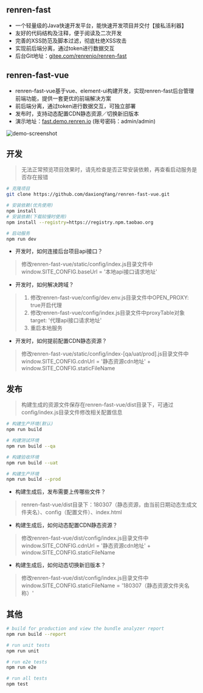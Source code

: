 ## renren-fast
- 一个轻量级的Java快速开发平台，能快速开发项目并交付【接私活利器】
- 友好的代码结构及注释，便于阅读及二次开发
- 完善的XSS防范及脚本过滤，彻底杜绝XSS攻击
- 实现前后端分离，通过token进行数据交互
- 后台Git地址：[gitee.com/renrenio/renren-fast](https://gitee.com/renrenio/renren-fast)

## renren-fast-vue
- renren-fast-vue基于vue、element-ui构建开发，实现renren-fast后台管理前端功能，提供一套更优的前端解决方案
- 前后端分离，通过token进行数据交互，可独立部署
- 发布时，支持动态配置CDN静态资源／切换新旧版本
- 演示地址：[fast.demo.renren.io](http://fast.demo.renren.io) (账号密码：admin/admin)

![demo-screenshot](https://github.com/daxiongYang/renren-fast-vue/blob/master/screenshot.png)

## 开发
> 无法正常预览项目效果时，请先检查是否正常安装依赖，再查看启动服务是否存在报错

```bash
# 克隆项目
git clone https://github.com/daxiongYang/renren-fast-vue.git

# 安装依赖(优先使用)
npm install
# 安装依赖(下载较慢时使用)
npm install --registry=https://registry.npm.taobao.org

# 启动服务
npm run dev
```

- 开发时，如何连接后台项目api接口？
> 修改renren-fast-vue/static/config/index.js目录文件中window.SITE_CONFIG.baseUrl = '本地api接口请求地址'

- 开发时，如何解决跨域？
> 1. 修改renren-fast-vue/config/dev.env.js目录文件中OPEN_PROXY: true开启代理
> 2. 修改renren-fast-vue/config/index.js目录文件中proxyTable对象target: '代理api接口请求地址'
> 3. 重启本地服务

- 开发时，如何提前配置CDN静态资源？
> 修改renren-fast-vue/static/config/index-[qa/uat/prod].js目录文件中window.SITE_CONFIG.cdnUrl = '静态资源cdn地址' + window.SITE_CONFIG.staticFileName

## 发布
> 构建生成的资源文件保存在renren-fast-vue/dist目录下，可通过config/index.js目录文件修改相关配置信息

```bash
# 构建生产环境(默认)
npm run build

# 构建测试环境
npm run build --qa

# 构建验收环境
npm run build --uat

# 构建生产环境
npm run build --prod
```

- 构建生成后，发布需要上传哪些文件？
> renren-fast-vue/dist目录下：180307（静态资源，由当前日期动态生成文件夹名）、config（配置文件）、index.html

- 构建生成后，如何动态配置CDN静态资源？
> 修改renren-fast-vue/dist/config/index.js目录文件中window.SITE_CONFIG.cdnUrl = '静态资源cdn地址' + window.SITE_CONFIG.staticFileName

- 构建生成后，如何动态切换新旧版本？
> 修改renren-fast-vue/dist/config/index.js目录文件中window.SITE_CONFIG.staticFileName = '180307（静态资源文件夹名称）'


## 其他
``` bash
# build for production and view the bundle analyzer report
npm run build --report

# run unit tests
npm run unit

# run e2e tests
npm run e2e

# run all tests
npm test
```
